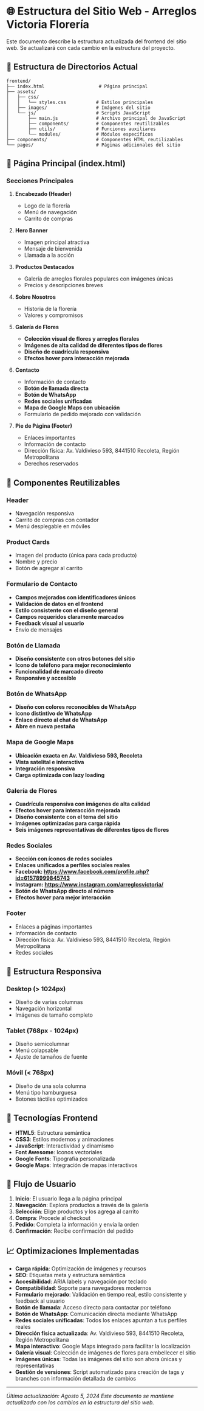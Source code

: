 # 🌐 Estructura del Sitio Web - Arreglos Victoria Florería

Este documento describe la estructura actualizada del frontend del sitio web. Se actualizará con cada cambio en la estructura del proyecto.

## 📁 Estructura de Directorios Actual

```
frontend/
├── index.html                    # Página principal
├── assets/
│   ├── css/
│   │   └── styles.css           # Estilos principales
│   ├── images/                  # Imágenes del sitio
│   └── js/                      # Scripts JavaScript
│       ├── main.js              # Archivo principal de JavaScript
│       ├── components/          # Componentes reutilizables
│       ├── utils/               # Funciones auxiliares
│       └── modules/             # Módulos específicos
├── components/                  # Componentes HTML reutilizables
└── pages/                       # Páginas adicionales del sitio
```

## 📄 Página Principal (index.html)

### Secciones Principales
1. **Encabezado (Header)**
   - Logo de la florería
   - Menú de navegación
   - Carrito de compras

2. **Hero Banner**
   - Imagen principal atractiva
   - Mensaje de bienvenida
   - Llamada a la acción

3. **Productos Destacados**
   - Galería de arreglos florales populares con imágenes únicas
   - Precios y descripciones breves

4. **Sobre Nosotros**
   - Historia de la florería
   - Valores y compromisos

5. **Galería de Flores**
   - **Colección visual de flores y arreglos florales**
   - **Imágenes de alta calidad de diferentes tipos de flores**
   - **Diseño de cuadrícula responsiva**
   - **Efectos hover para interacción mejorada**

6. **Contacto**
   - Información de contacto
   - **Botón de llamada directa**
   - **Botón de WhatsApp**
   - **Redes sociales unificadas**
   - **Mapa de Google Maps con ubicación**
   - Formulario de pedido mejorado con validación

7. **Pie de Página (Footer)**
   - Enlaces importantes
   - Información de contacto
   - Dirección física: Av. Valdivieso 593, 8441510 Recoleta, Región Metropolitana
   - Derechos reservados

## 🎨 Componentes Reutilizables

### Header
- Navegación responsiva
- Carrito de compras con contador
- Menú desplegable en móviles

### Product Cards
- Imagen del producto (única para cada producto)
- Nombre y precio
- Botón de agregar al carrito

### Formulario de Contacto
- **Campos mejorados con identificadores únicos**
- **Validación de datos en el frontend**
- **Estilo consistente con el diseño general**
- **Campos requeridos claramente marcados**
- **Feedback visual al usuario**
- Envío de mensajes

### Botón de Llamada
- **Diseño consistente con otros botones del sitio**
- **Icono de teléfono para mejor reconocimiento**
- **Funcionalidad de marcado directo**
- **Responsive y accesible**

### Botón de WhatsApp
- **Diseño con colores reconocibles de WhatsApp**
- **Icono distintivo de WhatsApp**
- **Enlace directo al chat de WhatsApp**
- **Abre en nueva pestaña**

### Mapa de Google Maps
- **Ubicación exacta en Av. Valdivieso 593, Recoleta**
- **Vista satelital e interactiva**
- **Integración responsiva**
- **Carga optimizada con lazy loading**

### Galería de Flores
- **Cuadrícula responsiva con imágenes de alta calidad**
- **Efectos hover para interacción mejorada**
- **Diseño consistente con el tema del sitio**
- **Imágenes optimizadas para carga rápida**
- **Seis imágenes representativas de diferentes tipos de flores**

### Redes Sociales
- **Sección con íconos de redes sociales**
- **Enlaces unificados a perfiles sociales reales**
- **Facebook: https://www.facebook.com/profile.php?id=61578999845743**
- **Instagram: https://www.instagram.com/arreglosvictoria/**
- **Botón de WhatsApp directo al número**
- **Efectos hover para mejor interacción**

### Footer
- Enlaces a páginas importantes
- Información de contacto
- Dirección física: Av. Valdivieso 593, 8441510 Recoleta, Región Metropolitana
- Redes sociales

## 📱 Estructura Responsiva

### Desktop (> 1024px)
- Diseño de varias columnas
- Navegación horizontal
- Imágenes de tamaño completo

### Tablet (768px - 1024px)
- Diseño semicolumnar
- Menú colapsable
- Ajuste de tamaños de fuente

### Móvil (< 768px)
- Diseño de una sola columna
- Menú tipo hamburguesa
- Botones táctiles optimizados

## 🎯 Tecnologías Frontend

- **HTML5**: Estructura semántica
- **CSS3**: Estilos modernos y animaciones
- **JavaScript**: Interactividad y dinamismo
- **Font Awesome**: Iconos vectoriales
- **Google Fonts**: Tipografía personalizada
- **Google Maps**: Integración de mapas interactivos

## 🔄 Flujo de Usuario

1. **Inicio**: El usuario llega a la página principal
2. **Navegación**: Explora productos a través de la galería
3. **Selección**: Elige productos y los agrega al carrito
4. **Compra**: Procede al checkout
5. **Pedido**: Completa la información y envía la orden
6. **Confirmación**: Recibe confirmación del pedido

## 📈 Optimizaciones Implementadas

- **Carga rápida**: Optimización de imágenes y recursos
- **SEO**: Etiquetas meta y estructura semántica
- **Accesibilidad**: ARIA labels y navegación por teclado
- **Compatibilidad**: Soporte para navegadores modernos
- **Formulario mejorado**: Validación en tiempo real, estilo consistente y feedback al usuario
- **Botón de llamada**: Acceso directo para contactar por teléfono
- **Botón de WhatsApp**: Comunicación directa mediante WhatsApp
- **Redes sociales unificadas**: Todos los enlaces apuntan a tus perfiles reales
- **Dirección física actualizada**: Av. Valdivieso 593, 8441510 Recoleta, Región Metropolitana
- **Mapa interactivo**: Google Maps integrado para facilitar la localización
- **Galería visual**: Colección de imágenes de flores para embellecer el sitio
- **Imágenes únicas**: Todas las imágenes del sitio son ahora únicas y representativas
- **Gestión de versiones**: Script automatizado para creación de tags y branches con información detallada de cambios

---

*Última actualización: Agosto 5, 2024*
*Este documento se mantiene actualizado con los cambios en la estructura del sitio web.*